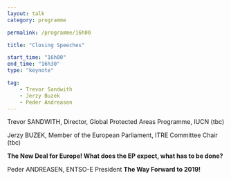 ```yaml
---
layout: talk
category: programme

permalink: /programme/16h00

title: "Closing Speeches"

start_time: "16h00"
end_time: "16h30"
type: "keynote"

tag: 
    - Trevor Sandwith
    - Jerzy Buzek
    - Peder Andreasen
---
```


Trevor SANDWITH, Director, Global Protected Areas Programme, IUCN (tbc)

Jerzy BUZEK, Member of the European Parliament, ITRE Committee Chair (tbc)

__The New Deal for Europe! What does the EP expect, what has to be done?__

Peder ANDREASEN, ENTSO-E President
__The Way Forward to 2019!__